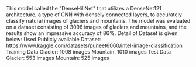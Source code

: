 This model called the "DenseHillNet" that utilizes a DenseNet121 architecture, a type of CNN with densely connected layers, to accurately classify natural images of glaciers and mountains. The model was evaluated on a dataset consisting of 3096 images of glaciers and mountains, and the results show an impressive accuracy of 86%. Detail of Dataset is given below:
Used Publicly available Dataset: https://www.kaggle.com/datasets/puneet6060/intel-image-classification 
Training Data
  Glacier: 1008 images
  Mountain: 1010 images
Test Data
  Glacier: 553 images
  Mountain: 525 images
